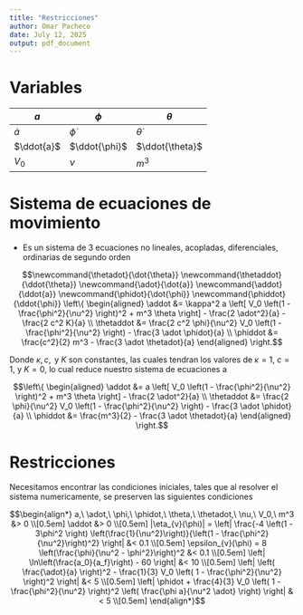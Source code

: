 ```yaml
---
title: "Restricciones"
author: Omar Pacheco
date: July 12, 2025
output: pdf_document
---
```


# Variables

| $a$ | $\phi$ | $\theta$ |
|-----|--------|----------|
| $\dot{a}$ | $\dot{\phi}$ | $\dot{\theta}$ |
| $\ddot{a}$ | $\ddot{\phi}$ | $\ddot{\theta}$ |
| $V_0$ | $\nu$ | $m^3$ |

# Sistema de ecuaciones de movimiento

- Es un sistema de 3 ecuaciones no lineales, acopladas, diferenciales, ordinarias de segundo orden
```math
\newcommand{\thetadot}{\dot{\theta}}
\newcommand{\thetaddot}{\ddot{\theta}}
\newcommand{\adot}{\dot{a}}
\newcommand{\addot}{\ddot{a}}
\newcommand{\phidot}{\dot{\phi}}
\newcommand{\phiddot}{\ddot{\phi}}

\left\{
    \begin{aligned}
        \addot &= \kappa^2 a \left[ V_0 \left(1 - \frac{\phi^2}{\nu^2} \right)^2 + m^3 \theta \right] - \frac{2 \adot^2}{a} - \frac{2 c^2 K}{a} \\
        \thetaddot &= \frac{2 c^2 \phi}{\nu^2} V_0 \left(1 - \frac{\phi^2}{\nu^2} \right) - \frac{3 \adot \phidot}{a} \\
        \phiddot &= \frac{c^2}{2} m^3 - \frac{3 \adot \thetadot}{a}
    \end{aligned}
\right.
```

Donde $\kappa, c, \text{ y } K$ son constantes, las cuales tendran los valores de $\kappa = 1$, $c = 1$, y $K = 0$, lo cual reduce nuestro sistema de ecuaciones a 

```math
\left\{
    \begin{aligned}
        \addot &= a \left[ V_0 \left(1 - \frac{\phi^2}{\nu^2} \right)^2 + m^3 \theta \right] - \frac{2 \adot^2}{a} \\
        \thetaddot &= \frac{2 \phi}{\nu^2} V_0 \left(1 - \frac{\phi^2}{\nu^2} \right) - \frac{3 \adot \phidot}{a} \\
        \phiddot &= \frac{m^3}{2} - \frac{3 \adot \thetadot}{a}
    \end{aligned}
\right.
```

# Restricciones

Necesitamos encontrar las condiciones iniciales, tales que al resolver el sistema numericamente, se preserven las siguientes condiciones

```math
\begin{align*}
    a,\ \adot,\ \phi,\ \phidot,\ \theta,\ \thetadot,\ \nu,\ V_0,\ m^3 &> 0 \\[0.5em]

    \addot &> 0 \\[0.5em]

    |\eta_{v}(\phi)| = \left| \frac{-4 \left(1 - 3\phi^2 \right) \left(\frac{1}{\nu^2}\right)}{\left(1 - \frac{\phi^2}{\nu^2}\right)^2} \right| &< 0.1 \\[0.5em]

    \epsilon_{v}(\phi) = 8 \left(\frac{\phi}{\nu^2 - \phi^2}\right)^2 &< 0.1 \\[0.5em]

    \left| \ln\left(\frac{a_0}{a_f}\right) - 60 \right| &< 10 \\[0.5em]

    \left| \left( \frac{\adot}{a} \right)^2 - \frac{1}{3} V_0 \left( 1 - \frac{\phi^2}{\nu^2} \right)^2 \right| &< 5 \\[0.5em]

    \left| \phidot + \frac{4}{3} V_0 \left( 1 - \frac{\phi^2}{\nu^2} \right)^2 \left( \frac{\phi a}{\nu^2 \adot} \right) \right| &< 5 \\[0.5em]
\end{align*}
 ```